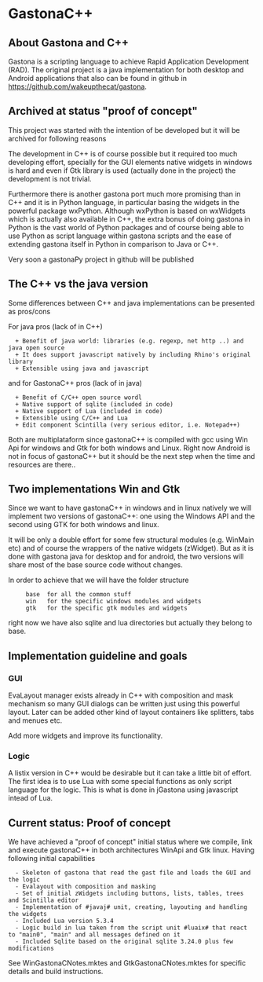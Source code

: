 #  GastonaC++

## About Gastona and C++

Gastona is a scripting language to achieve Rapid Application Development (RAD). The original project is a java implementation for both desktop and Android applications that also can be found
in github in https://github.com/wakeupthecat/gastona.

## Archived at status "proof of concept"

This project was started with the intention of be developed but it will be archived for following reasons

The development in C++ is of course possible but it required too much developing effort, specially for the GUI elements 
native widgets in windows is hard and even if Gtk library is used (actually done in the project) the development is not trivial.

Furthermore there is another gastona port much more promising than in C++ and it is in Python language, in particular 
basing the widgets in the powerful package wxPython. Although wxPython is based on wxWidgets which is actually also
available in C++, the extra bonus of doing gastona in Python is the vast world of Python packages and of course being able to 
use Python as script language within gastona scripts and the ease of extending gastona itself in Python in comparison to Java or C++.

Very soon a gastonaPy project in github will be published

## The C++ vs the java version

Some differences between C++ and java implementations can be presented as pros/cons

For java pros (lack of in C++)

      + Benefit of java world: libraries (e.g. regexp, net http ..) and java open source
      + It does support javascript natively by including Rhino's original library
      + Extensible using java and javascript
         
and for GastonaC++ pros (lack of in java)

      + Benefit of C/C++ open source wordl
      + Native support of sqlite (included in code)
      + Native support of Lua (included in code)
      + Extensible using C/C++ and Lua
      + Edit component Scintilla (very serious editor, i.e. Notepad++)

Both are multiplataform since gastonaC++ is compiled with gcc using Win Api for windows
and Gtk for both windows and Linux. Right now Android is not in focus of gastonaC++ but it should
be the next step when the time and resources are there..

         
## Two implementations Win and Gtk

Since we want to have gastonaC++ in windows and in linux natively we will implement two
versions of gastonaC++: one using the Windows API and the second using GTK for both windows and linux.

It will be only a double effort for some few structural modules (e.g. WinMain etc) and
of course the wrappers of the native widgets (zWidget). But as it is done with gastona java for
desktop and for android, the two versions will share most of the base source code without
changes.


In order to achieve that we will have the folder structure

         base  for all the common stuff
         win   for the specific windows modules and widgets
         gtk   for the specific gtk modules and widgets

right now we have also sqlite and lua directories but actually they belong to base.


## Implementation guideline and goals


### GUI

EvaLayout manager exists already in C++ with composition and mask mechanism 
so many GUI dialogs can be written just using this powerful layout. Later 
can be added other kind of layout containers like splitters, tabs and menues etc.

Add more widgets and improve its functionality.


### Logic

A listix version in C++ would be desirable but it can take a little bit of effort.
The first idea is to use Lua with some special functions as only script language for the
logic. This is what is done in jGastona using javascript intead of Lua.
 

## Current status: Proof of concept

We have achieved a "proof of concept" initial status where we compile, link and execute
gastonaC++ in both architectures WinApi and Gtk linux. Having following initial capabilities

      - Skeleton of gastona that read the gast file and loads the GUI and the logic
      - Evalayout with composition and masking
      - Set of initial zWidgets including buttons, lists, tables, trees and Scintilla editor
      - Implementation of #javaj# unit, creating, layouting and handling the widgets
      - Included Lua version 5.3.4
      - Logic build in lua taken from the script unit #luaix# that react to "main0", "main" and all messages defined on it
      - Included Sqlite based on the original sqlite 3.24.0 plus few modifications

See WinGastonaCNotes.mktes and GtkGastonaCNotes.mktes for specific details and build instructions.
